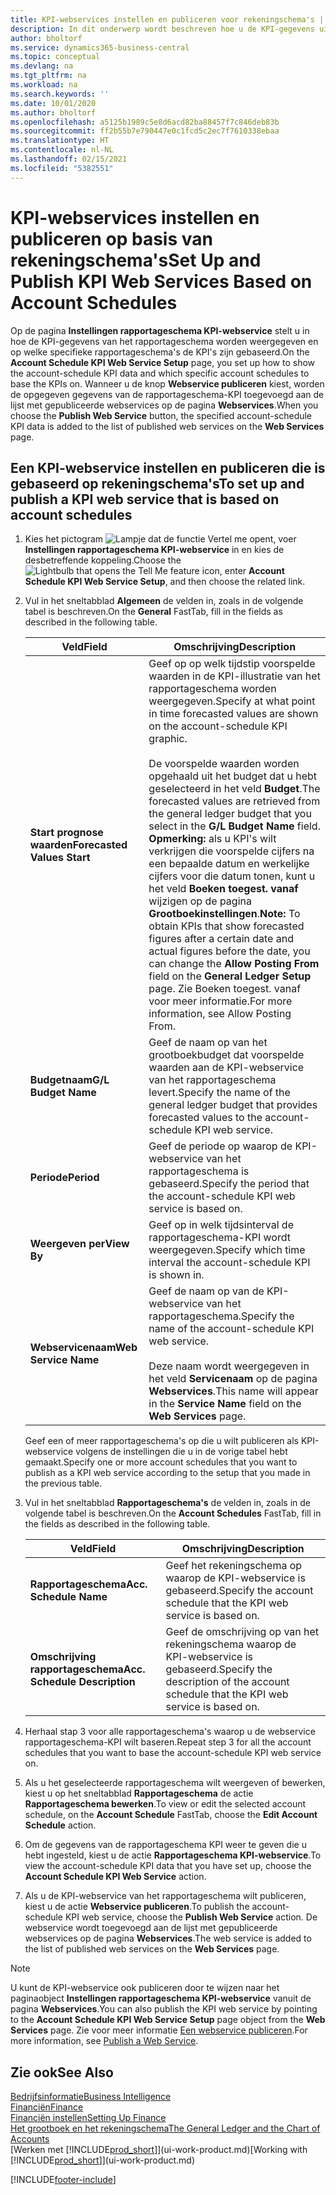 ```yaml
---
title: KPI-webservices instellen en publiceren voor rekeningschema's | Microsoft Docs
description: In dit onderwerp wordt beschreven hoe u de KPI-gegevens uit het rapportageschema weergeeft op basis van specifieke rapportageschema's.
author: bholtorf
ms.service: dynamics365-business-central
ms.topic: conceptual
ms.devlang: na
ms.tgt_pltfrm: na
ms.workload: na
ms.search.keywords: ''
ms.date: 10/01/2020
ms.author: bholtorf
ms.openlocfilehash: a5125b1989c5e8d6acd82ba88457f7c846deb83b
ms.sourcegitcommit: ff2b55b7e790447e0c1fcd5c2ec7f7610338ebaa
ms.translationtype: HT
ms.contentlocale: nl-NL
ms.lasthandoff: 02/15/2021
ms.locfileid: "5382551"
---
```

# <a name="set-up-and-publish-kpi-web-services-based-on-account-schedules"></a><span data-ttu-id="bf623-103">KPI-webservices instellen en publiceren op basis van rekeningschema's</span><span class="sxs-lookup"><span data-stu-id="bf623-103">Set Up and Publish KPI Web Services Based on Account Schedules</span></span>
<span data-ttu-id="bf623-104">Op de pagina **Instellingen rapportageschema KPI-webservice** stelt u in hoe de KPI-gegevens van het rapportageschema worden weergegeven en op welke specifieke rapportageschema's de KPI's zijn gebaseerd.</span><span class="sxs-lookup"><span data-stu-id="bf623-104">On the **Account Schedule KPI Web Service Setup** page, you set up how to show the account-schedule KPI data and which specific account schedules to base the KPIs on.</span></span> <span data-ttu-id="bf623-105">Wanneer u de knop **Webservice publiceren** kiest, worden de opgegeven gegevens van de rapportageschema-KPI toegevoegd aan de lijst met gepubliceerde webservices op de pagina **Webservices**.</span><span class="sxs-lookup"><span data-stu-id="bf623-105">When you choose the **Publish Web Service** button, the specified account-schedule KPI data is added to the list of published web services on the **Web Services** page.</span></span>  

## <a name="to-set-up-and-publish-a-kpi-web-service-that-is-based-on-account-schedules"></a><span data-ttu-id="bf623-106">Een KPI-webservice instellen en publiceren die is gebaseerd op rekeningschema's</span><span class="sxs-lookup"><span data-stu-id="bf623-106">To set up and publish a KPI web service that is based on account schedules</span></span>  
1.  <span data-ttu-id="bf623-107">Kies het pictogram ![Lampje dat de functie Vertel me opent](media/ui-search/search_small.png "Vertel me wat u wilt doen"), voer **Instellingen rapportageschema KPI-webservice** in en kies de desbetreffende koppeling.</span><span class="sxs-lookup"><span data-stu-id="bf623-107">Choose the ![Lightbulb that opens the Tell Me feature](media/ui-search/search_small.png "Tell me what you want to do") icon, enter **Account Schedule KPI Web Service Setup**, and then choose the related link.</span></span>  
2.  <span data-ttu-id="bf623-108">Vul in het sneltabblad **Algemeen** de velden in, zoals in de volgende tabel is beschreven.</span><span class="sxs-lookup"><span data-stu-id="bf623-108">On the **General** FastTab, fill in the fields as described in the following table.</span></span>  

    |<span data-ttu-id="bf623-109">Veld</span><span class="sxs-lookup"><span data-stu-id="bf623-109">Field</span></span>|<span data-ttu-id="bf623-110">Omschrijving</span><span class="sxs-lookup"><span data-stu-id="bf623-110">Description</span></span>|  
    |---------------------------------|---------------------------------------|  
    |<span data-ttu-id="bf623-111">**Start prognose waarden**</span><span class="sxs-lookup"><span data-stu-id="bf623-111">**Forecasted Values Start**</span></span>|<span data-ttu-id="bf623-112">Geef op op welk tijdstip voorspelde waarden in de KPI-illustratie van het rapportageschema worden weergegeven.</span><span class="sxs-lookup"><span data-stu-id="bf623-112">Specify at what point in time forecasted values are shown on the account-schedule KPI graphic.</span></span><br /><br /> <span data-ttu-id="bf623-113">De voorspelde waarden worden opgehaald uit het budget dat u hebt geselecteerd in het veld **Budget**.</span><span class="sxs-lookup"><span data-stu-id="bf623-113">The forecasted values are retrieved from the general ledger budget that you select in the **G/L Budget Name** field.</span></span> <span data-ttu-id="bf623-114">**Opmerking:** als u KPI's wilt verkrijgen die voorspelde cijfers na een bepaalde datum en werkelijke cijfers voor die datum tonen, kunt u het veld **Boeken toegest. vanaf** wijzigen op de pagina **Grootboekinstellingen**.</span><span class="sxs-lookup"><span data-stu-id="bf623-114">**Note:**  To obtain KPIs that show forecasted figures after a certain date and actual figures before the date, you can change the **Allow Posting From** field on the **General Ledger Setup** page.</span></span> <span data-ttu-id="bf623-115">Zie Boeken toegest. vanaf voor meer informatie.</span><span class="sxs-lookup"><span data-stu-id="bf623-115">For more information, see Allow Posting From.</span></span>|  
    |<span data-ttu-id="bf623-116">**Budgetnaam**</span><span class="sxs-lookup"><span data-stu-id="bf623-116">**G/L Budget Name**</span></span>|<span data-ttu-id="bf623-117">Geef de naam op van het grootboekbudget dat voorspelde waarden aan de KPI-webservice van het rapportageschema levert.</span><span class="sxs-lookup"><span data-stu-id="bf623-117">Specify the name of the general ledger budget that provides forecasted values to the account-schedule KPI web service.</span></span>|  
    |<span data-ttu-id="bf623-118">**Periode**</span><span class="sxs-lookup"><span data-stu-id="bf623-118">**Period**</span></span>|<span data-ttu-id="bf623-119">Geef de periode op waarop de KPI-webservice van het rapportageschema is gebaseerd.</span><span class="sxs-lookup"><span data-stu-id="bf623-119">Specify the period that the account-schedule KPI web service is based on.</span></span>|  
    |<span data-ttu-id="bf623-120">**Weergeven per**</span><span class="sxs-lookup"><span data-stu-id="bf623-120">**View By**</span></span>|<span data-ttu-id="bf623-121">Geef op in welk tijdsinterval de rapportageschema-KPI wordt weergegeven.</span><span class="sxs-lookup"><span data-stu-id="bf623-121">Specify which time interval the account-schedule KPI is shown in.</span></span>|  
    |<span data-ttu-id="bf623-122">**Webservicenaam**</span><span class="sxs-lookup"><span data-stu-id="bf623-122">**Web Service Name**</span></span>|<span data-ttu-id="bf623-123">Geef de naam op van de KPI-webservice van het rapportageschema.</span><span class="sxs-lookup"><span data-stu-id="bf623-123">Specify the name of the account-schedule KPI web service.</span></span><br /><br /> <span data-ttu-id="bf623-124">Deze naam wordt weergegeven in het veld **Servicenaam** op de pagina **Webservices**.</span><span class="sxs-lookup"><span data-stu-id="bf623-124">This name will appear in the **Service Name** field on the **Web Services** page.</span></span>|  

    <span data-ttu-id="bf623-125">Geef een of meer rapportageschema's op die u wilt publiceren als KPI-webservice volgens de instellingen die u in de vorige tabel hebt gemaakt.</span><span class="sxs-lookup"><span data-stu-id="bf623-125">Specify one or more account schedules that you want to publish as a KPI web service according to the setup that you made in the previous table.</span></span>  

3.  <span data-ttu-id="bf623-126">Vul in het sneltabblad **Rapportageschema's** de velden in, zoals in de volgende tabel is beschreven.</span><span class="sxs-lookup"><span data-stu-id="bf623-126">On the **Account Schedules** FastTab, fill in the fields as described in the following table.</span></span>  

    |<span data-ttu-id="bf623-127">Veld</span><span class="sxs-lookup"><span data-stu-id="bf623-127">Field</span></span>|<span data-ttu-id="bf623-128">Omschrijving</span><span class="sxs-lookup"><span data-stu-id="bf623-128">Description</span></span>|  
    |---------------------------------|---------------------------------------|  
    |<span data-ttu-id="bf623-129">**Rapportageschema**</span><span class="sxs-lookup"><span data-stu-id="bf623-129">**Acc. Schedule Name**</span></span>|<span data-ttu-id="bf623-130">Geef het rekeningschema op waarop de KPI-webservice is gebaseerd.</span><span class="sxs-lookup"><span data-stu-id="bf623-130">Specify the account schedule that the KPI web service is based on.</span></span>|  
    |<span data-ttu-id="bf623-131">**Omschrijving rapportageschema**</span><span class="sxs-lookup"><span data-stu-id="bf623-131">**Acc. Schedule Description**</span></span>|<span data-ttu-id="bf623-132">Geef de omschrijving op van het rekeningschema waarop de KPI-webservice is gebaseerd.</span><span class="sxs-lookup"><span data-stu-id="bf623-132">Specify the description of the account schedule that the KPI web service is based on.</span></span>|  

4.  <span data-ttu-id="bf623-133">Herhaal stap 3 voor alle rapportageschema's waarop u de webservice rapportageschema-KPI wilt baseren.</span><span class="sxs-lookup"><span data-stu-id="bf623-133">Repeat step 3 for all the account schedules that you want to base the account-schedule KPI web service on.</span></span>  
5.  <span data-ttu-id="bf623-134">Als u het geselecteerde rapportageschema wilt weergeven of bewerken, kiest u op het sneltabblad **Rapportageschema** de actie **Rapportageschema bewerken**.</span><span class="sxs-lookup"><span data-stu-id="bf623-134">To view or edit the selected account schedule, on the **Account Schedule** FastTab, choose the **Edit Account Schedule** action.</span></span>  
6.  <span data-ttu-id="bf623-135">Om de gegevens van de rapportageschema KPI weer te geven die u hebt ingesteld, kiest u de actie **Rapportageschema KPI-webservice**.</span><span class="sxs-lookup"><span data-stu-id="bf623-135">To view the account-schedule KPI data that you have set up, choose the **Account Schedule KPI Web Service** action.</span></span>  
7.  <span data-ttu-id="bf623-136">Als u de KPI-webservice van het rapportageschema wilt publiceren, kiest u de actie **Webservice publiceren**.</span><span class="sxs-lookup"><span data-stu-id="bf623-136">To publish the account-schedule KPI web service, choose the **Publish Web Service** action.</span></span> <span data-ttu-id="bf623-137">De webservice wordt toegevoegd aan de lijst met gepubliceerde webservices op de pagina **Webservices**.</span><span class="sxs-lookup"><span data-stu-id="bf623-137">The web service is added to the list of published web services on the **Web Services** page.</span></span>  

> [!NOTE]  
>  <span data-ttu-id="bf623-138">U kunt de KPI-webservice ook publiceren door te wijzen naar het paginaobject **Instellingen rapportageschema KPI-webservice** vanuit de pagina **Webservices**.</span><span class="sxs-lookup"><span data-stu-id="bf623-138">You can also publish the KPI web service by pointing to the **Account Schedule KPI Web Service Setup** page object from the **Web Services** page.</span></span> <span data-ttu-id="bf623-139">Zie voor meer informatie [Een webservice publiceren](across-how-publish-web-service.md).</span><span class="sxs-lookup"><span data-stu-id="bf623-139">For more information, see [Publish a Web Service](across-how-publish-web-service.md).</span></span>  

## <a name="see-also"></a><span data-ttu-id="bf623-140">Zie ook</span><span class="sxs-lookup"><span data-stu-id="bf623-140">See Also</span></span>  
[<span data-ttu-id="bf623-141">Bedrijfsinformatie</span><span class="sxs-lookup"><span data-stu-id="bf623-141">Business Intelligence</span></span>](bi.md)  
[<span data-ttu-id="bf623-142">Financiën</span><span class="sxs-lookup"><span data-stu-id="bf623-142">Finance</span></span>](finance.md)  
[<span data-ttu-id="bf623-143">Financiën instellen</span><span class="sxs-lookup"><span data-stu-id="bf623-143">Setting Up Finance</span></span>](finance-setup-finance.md)  
[<span data-ttu-id="bf623-144">Het grootboek en het rekeningschema</span><span class="sxs-lookup"><span data-stu-id="bf623-144">The General Ledger and the Chart of Accounts</span></span>](finance-general-ledger.md)  
<span data-ttu-id="bf623-145">[Werken met [!INCLUDE[prod_short](includes/prod_short.md)]](ui-work-product.md)</span><span class="sxs-lookup"><span data-stu-id="bf623-145">[Working with [!INCLUDE[prod_short](includes/prod_short.md)]](ui-work-product.md)</span></span>


[!INCLUDE[footer-include](includes/footer-banner.md)]